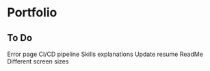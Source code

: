 # Portfolio

## To Do
Error page
CI/CD pipeline
Skills explanations
Update resume
ReadMe
Different screen sizes